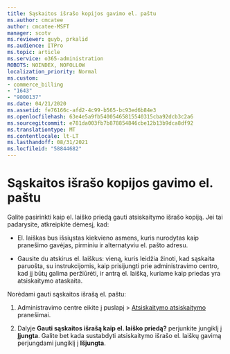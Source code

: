 ```yaml
---
title: Sąskaitos išrašo kopijos gavimo el. paštu
ms.author: cmcatee
author: cmcatee-MSFT
manager: scotv
ms.reviewer: guyb, prkalid
ms.audience: ITPro
ms.topic: article
ms.service: o365-administration
ROBOTS: NOINDEX, NOFOLLOW
localization_priority: Normal
ms.custom:
- commerce_billing
- "1643"
- "9000137"
ms.date: 04/21/2020
ms.assetid: fe76166c-afd2-4c99-b565-bc93ed6b84e3
ms.openlocfilehash: 63e4e5a9fb54005465815540315cba92dcb3c2a6
ms.sourcegitcommit: e781da003fb7b878854846cbe12b13b9dca8df92
ms.translationtype: MT
ms.contentlocale: lt-LT
ms.lasthandoff: 08/31/2021
ms.locfileid: "58844682"
---
```

# <a name="receive-copy-of-your-billing-statement-in-email"></a>Sąskaitos išrašo kopijos gavimo el. paštu

Galite pasirinkti kaip el. laiško priedą gauti atsiskaitymo išrašo kopiją. Jei tai padarysite, atkreipkite dėmesį, kad:
  
- El. laiškas bus išsiųstas kiekvieno asmens, kuris nurodytas kaip pranešimo gavėjas, pirminiu ir alternatyviu el. pašto adresu.

- Gausite du atskirus el. laiškus: vieną, kuris leidžia žinoti, kad sąskaita paruošta, su instrukcijomis, kaip prisijungti prie administravimo centro, kad jį būtų galima peržiūrėti, ir antrą el. laišką, kuriame kaip priedas yra atsiskaitymo ataskaita.

Norėdami gauti sąskaitos išrašą el. paštu:
  
1. Administravimo centre eikite į  puslapį \> [Atsiskaitymo atsiskaitymo](https://go.microsoft.com/fwlink/p/?linkid=853212) pranešimai.

2. Dalyje **Gauti sąskaitos išrašą kaip el. laiško priedą?** perjunkite jungiklį į **Įjungta**. Galite bet kada sustabdyti atsiskaitymo išrašo el. laiškų gavimą perjungdami jungiklį į **Išjungta**.